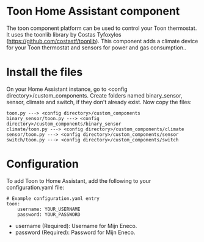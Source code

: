 # Toon Home Assistant component

The toon component platform can be used to control your Toon thermostat. It uses the toonlib library
by Costas Tyfoxylos (https://github.com/costastf/toonlib). This component adds a climate device for
your Toon thermostat and sensors for power and gas consumption..

Install the files
===

On your Home Assistant instance, go to \<config directory\>/custom_components. Create folders named
binary_sensor, sensor, climate and switch, if they don't already exist. Now copy the files:
```
toon.py ---> <config directory>/custom_components
binary_sensor/toon.py ---> <config directory>/custom_components/binary_sensor
climate/toon.py ---> <config directory>/custom_components/climate
sensor/toon.py ---> <config directory>/custom_components/sensor
switch/toon.py ---> <config directory>/custom_components/switch
```

Configuration
===

To add Toon to Home Assistant, add the following to your configuration.yaml file:
```
# Example configuration.yaml entry
toon:
    username: YOUR_USERNAME
    password: YOUR_PASSWORD
```
- username (Required): Username for Mijn Eneco.
- password (Required): Password for Mijn Eneco.

